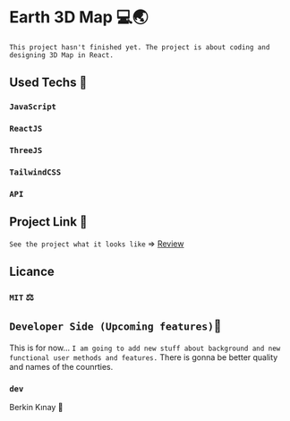 # Earth 3D Map 💻🌏
`This project hasn't finished yet. The project is about coding and designing 3D Map in React.`

## Used Techs 🥰

### `JavaScript`
### `ReactJS`
### `ThreeJS`
### `TailwindCSS`
### `API`


## Project Link 🔭

`See the project what it looks like` => [Review](https://berkinkinay.dev/)

## Licance
### `MIT` ⚖️

## `Developer Side (Upcoming features)`💫
This is for now...  `I am going to add new stuff about background and new functional user methods and features.` There is gonna be better quality and names of the counrties.

### `dev`
Berkin Kınay 👤
